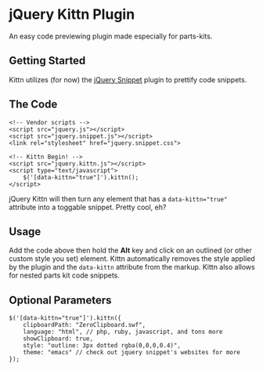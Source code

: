 # jQuery Kittn Plugin

An easy code previewing plugin made especially for parts-kits.

## Getting Started
Kittn utilizes (for now) the [jQuery Snippet](http://www.steamdev.com/snippet/) plugin to prettify code snippets.

## The Code

    <!-- Vendor scripts -->
    <script src="jquery.js"></script>
    <script src="jquery.snippet.js"></script>
    <link rel="stylesheet" href="jquery.snippet.css">

    <!-- Kittn Begin! -->
    <script src="jquery.kittn.js"></script>
    <script type="text/javascript">
        $('[data-kittn="true"]').kittn();
    </script>

jQuery Kittn will then turn any element that has a `data-kittn="true"` attribute into a toggable snippet. Pretty cool, eh?

## Usage
Add the code above then hold the **Alt** key and click on an outlined (or other custom style you set) element. Kittn automatically removes the style applied by the plugin and the `data-kittn` attribute from the markup. Kittn also allows for nested parts kit code snippets.

## Optional Parameters

    $('[data-kittn="true"]').kittn({
        clipboardPath: "ZeroClipboard.swf",
        language: "html", // php, ruby, javascript, and tons more
        showClipboard: true,
        style: "outline: 3px dotted rgba(0,0,0,0.4)",
        theme: "emacs" // check out jquery snippet's websites for more
    });
